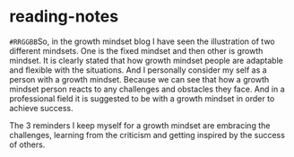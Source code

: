 # reading-notes

`#RRGGBB`So, in the growth mindset blog I have seen the illustration of two different mindsets. One is the fixed mindset and then other is growth mindset. It is clearly stated that how growth mindset people are adaptable and flexible with the situations. And I personally consider my self as a person with a growth mindset. Because we can see that how a growth mindset person reacts to any challenges and obstacles they face. And in a professional field it is suggested to be with a growth mindset in order to achieve success.

The 3 reminders I keep myself for a growth mindset are embracing the challenges, learning from the criticism and getting inspired by the success of others.
